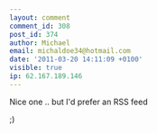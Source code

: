 ```yaml
---
layout: comment
comment_id: 308
post_id: 374
author: Michael
email: michaldoe34@hotmail.com
date: '2011-03-20 14:11:09 +0100'
visible: true
ip: 62.167.189.146
---
```

Nice one .. but I'd prefer an RSS feed

;)
